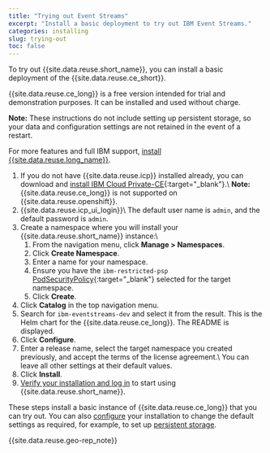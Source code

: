 ```yaml
---
title: "Trying out Event Streams"
excerpt: "Install a basic deployment to try out IBM Event Streams."
categories: installing
slug: trying-out
toc: false
---
```


To try out {{site.data.reuse.short_name}}, you can install a basic deployment of the {{site.data.reuse.ce_short}}.

{{site.data.reuse.ce_long}} is a free version intended for trial and demonstration purposes. It can be installed and used without charge.

**Note:** These instructions do not include setting up persistent storage, so your data and configuration settings are not retained in the event of a restart.

For more features and full IBM support, [install {{site.data.reuse.long_name}}](../installing).

1. If you do not have {{site.data.reuse.icp}} installed already, you can download and [install IBM Cloud Private-CE](https://www.ibm.com/support/knowledgecenter/SSBS6K_3.1.2/installing/install_containers.html){:target="_blank"}.\\
   **Note:** {{site.data.reuse.ce_long}} is not supported on {{site.data.reuse.openshift}}.
2. {{site.data.reuse.icp_ui_login}}\\
   The default user name is `admin`, and the default password is `admin`.
3. Create a namespace where you will install your {{site.data.reuse.short_name}} instance:\\
   1. From the navigation menu, click **Manage > Namespaces**.
   3. Click **Create Namespace**.
   3. Enter a name for your namespace.
   4. Ensure you have the `ibm-restricted-psp` [PodSecurityPolicy](https://ibm.biz/cpkspec-psp){:target="_blank"} selected for the target namespace.
   5. Click **Create**.
4. Click **Catalog** in the top navigation menu.
4. Search for `ibm-eventstreams-dev` and select it from the result. This is the Helm chart for the {{site.data.reuse.ce_long}}. The README is displayed.
5. Click **Configure**.
6. Enter a release name, select the target namespace you created previously, and accept the terms of the license agreement.\\
   You can leave all other settings at their default values.
7. Click **Install**.
8. [Verify your installation and log in](../post-installation/#verifying-your-installation) to start using {{site.data.reuse.short_name}}.

These steps install a basic instance of {{site.data.reuse.ce_long}} that you can try out. You can also [configure](../configuring) your installation to change the default settings as required, for example, to set up [persistent storage](../planning/#persistent-storage).

{{site.data.reuse.geo-rep_note}}
